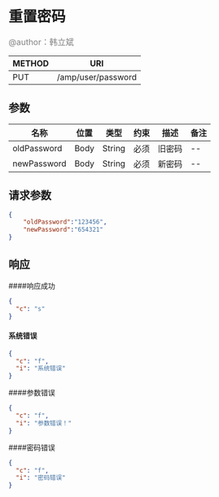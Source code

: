 # 重置密码
<font color="gray" size="3">@author：韩立斌</font>

|METHOD|URI|
|--|--|
|PUT|/amp/user/password|

## 参数

|名称|位置|类型|约束|描述|备注|
|--|--|--|--|--|--|
|oldPassword|Body|String|必须|旧密码|--|
|newPassword|Body|String|必须|新密码|--| 


## 请求参数
```json
{
	"oldPassword":"123456",
	"newPassword":"654321"
}
```

## 响应
####响应成功
```json
{
  "c": "s" 
}
```

#### 系统错误
```json
{
  "c": "f",
  "i": "系统错误"
}
```

####参数错误
```json
{
  "c": "f",
  "i": "参数错误！"
}
```

####密码错误
```json
{
  "c": "f",
  "i": "密码错误"
}
```